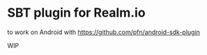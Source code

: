 # SBT plugin for Realm.io 
to work on Android with https://github.com/pfn/android-sdk-plugin

WIP





